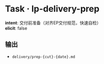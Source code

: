 # Task · lp-delivery-prep

**intent**: 交付前准备（对齐EP交付规范，快速自检）  
**elicit**: false

## 输出

- `delivery/prep-{cut}-{date}.md`
